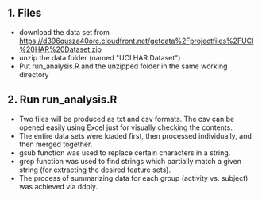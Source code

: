 ## 1. Files
- download the data set from https://d396qusza40orc.cloudfront.net/getdata%2Fprojectfiles%2FUCI%20HAR%20Dataset.zip </br>
- unzip the data folder (named "UCI HAR Dataset") </br>
- Put run_analysis.R and the unzipped folder in the same working directory </br>

## 2. Run run_analysis.R
- Two files will be produced as txt and csv formats. The csv can be opened easily using Excel just for visually checking the contents.</br>
- The entire data sets were loaded first, then processed individually, and then merged together.</br>
- gsub function was used to replace certain characters in a string. </br>
- grep function was used to find strings which partially match a given string (for extracting the desired feature sets). </br>
- The process of summarizing data for each group (activity vs. subject) was achieved via ddply.  </br>
